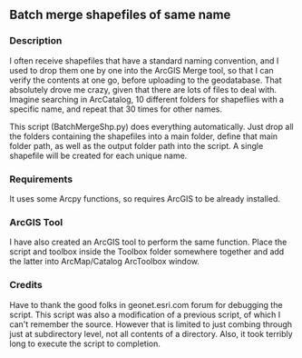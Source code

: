 ## Batch merge shapefiles of same name

### Description
I often receive shapefiles that have a standard naming convention, and I used to drop them one by one into the ArcGIS Merge tool, so that I can verify the contents at one go, before uploading to the geodatabase. That absolutely drove me crazy, given that there are lots of files to deal with. Imagine searching in ArcCatalog, 10 different folders for shapeflies with a specific name, and repeat that 30 times for other names.

This script (BatchMergeShp.py) does everything automatically. Just drop all the folders containing the shapefiles into a main folder, define that main folder path, as well as the output folder path into the script. A single shapefile will be created for each unique name.

### Requirements
It uses some Arcpy functions, so requires ArcGIS to be already installed.

### ArcGIS Tool
I have also created an ArcGIS tool to perform the same function. Place the script and toolbox inside the Toolbox folder somewhere together and add the latter into ArcMap/Catalog ArcToolbox window.

### Credits
Have to thank the good folks in geonet.esri.com forum for debugging the script. This script was also a modification of a previous script, of which I can't remember the source. However that is limited to just combing through just at subdirectory level, not all contents of a directory. Also, it took terribly long to execute the script to completion.
